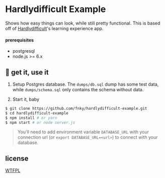 # Hardlydifficult Example

Shows how easy things can look, while still pretty functional. This is based off of [Hardlydifficult](https://www.twitch.tv/hardlydifficult)'s learning experience app.

#### prerequisites

- postgresql
- node.js >= 6.x

## 🐴 get it, use it

1. Setup Postgres database. The `dumps/db.sql` dump has some test data, while `dumps/schema.sql` only contains the schema without data.

2. Start it, baby

```sh
$ git clone https://github.com/fnky/hardlydifficult-example.git
$ cd hardlydifficult-example
$ npm install # or yarn
$ npm start # or node server.js
```

> You'll need to add environment variable `DATABASE_URL` with your connection url (or `export DATABASE_URL=<url>`) to connect with your database.

## license

[WTFPL](LICENSE)
